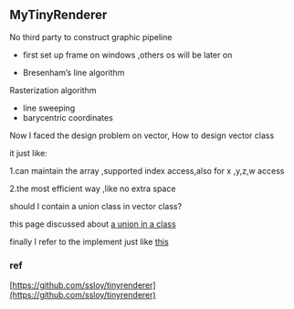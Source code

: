 ## MyTinyRenderer

No third party to construct graphic pipeline

- first set up frame on windows ,others os will be later on

-  Bresenham’s line algorithm 

Rasterization algorithm

- line sweeping
- barycentric coordinates



Now I faced the design problem on vector, How to design vector class 

it just like:

1.can maintain the array ,supported index access,also for x ,y,z,w access

2.the most efficient way ,like no extra space

should I contain a union class in vector class?

this page discussed about [a union in a class ](https://gamedev.net/forums/topic/517279-c-making-a-union-inside-a-class/4362271/?page=1)

finally I refer to the implement just like [this](https://github.com/ssloy/tinyrenderer/blob/master/geometry.h)

### ref

[https://github.com/ssloy/tinyrenderer](https://github.com/ssloy/tinyrenderer)

